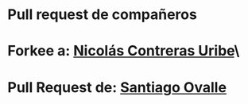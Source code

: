 
# Pull request de compañeros

# Forkee a: [Nicolás Contreras Uribe](https://github.com/lukitas0606/Estados-de-los-componentes-y-eventos/tree/master)\
# Pull Request de: [Santiago Ovalle](https://github.com/Sovalle93)

